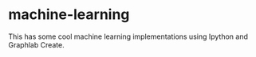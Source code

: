 # machine-learning
This has some cool machine learning implementations using Ipython  and Graphlab Create.
